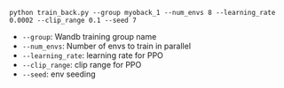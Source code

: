 ```
python train_back.py --group myoback_1 --num_envs 8 --learning_rate 0.0002 --clip_range 0.1 --seed 7
```
- `--group`: Wandb training group name
- `--num_envs`: Number of envs to train in parallel
- `--learning_rate`: learning rate for PPO
- `--clip_range`: clip range for PPO
- `--seed`: env seeding
